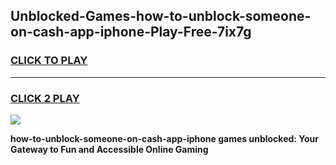 
## Unblocked-Games-how-to-unblock-someone-on-cash-app-iphone-Play-Free-7ix7g
<h3>
<a href="https://premium76.site?title=how-to-unblock-someone-on-cash-app-iphone&ref=10A">CLICK TO PLAY</a></h3>
<hr>

<h3>
<a href="https://premium76.site?title=how-to-unblock-someone-on-cash-app-iphone&ref=10A">CLICK 2 PLAY</a>
  
</h3>

<a href="https://premium76.site?title=how-to-unblock-someone-on-cash-app-iphone&ref=10A"><img src="https://clearcache.store/games.png"></a>


**how-to-unblock-someone-on-cash-app-iphone games unblocked: Your Gateway to Fun and Accessible Online Gaming**

